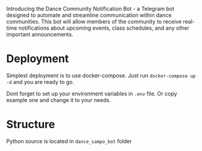 Introducing the Dance Community Notification Bot - a Telegram bot designed to automate and streamline communication within dance communities. This bot will allow members of the community to receive real-time notifications about upcoming events, class schedules, and any other important announcements.

# Deployment
Simplest deployment is to use docker-compose. Just run `docker-compose up -d` and you are ready to go.

Dont forget to set up your environment variables in `.env` file. Or copy example one and change it to your needs.

# Structure
Python source is located in `dance_sampo_bot` folder